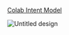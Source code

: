 [Colab Intent Model](https://colab.research.google.com/drive/1vvMyEbNg8WHMJx4m2LogECqicaPUn4Ls?usp=sharing)


![Untitled design](https://github.com/terkkyy/Find_Intent_Entity/assets/95850049/96653d1a-bc00-4231-b849-a5646d4affcb)

